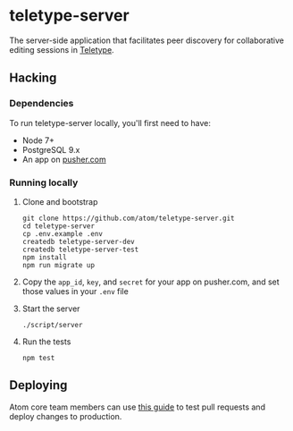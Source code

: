 # teletype-server

The server-side application that facilitates peer discovery for collaborative editing sessions in [Teletype](https://github.com/atom/teletype).

## Hacking

### Dependencies

To run teletype-server locally, you'll first need to have:

- Node 7+
- PostgreSQL 9.x
- An app on [pusher.com](https://pusher.com/docs/javascript_quick_start#get-your-free-API-keys)

### Running locally

1. Clone and bootstrap

    ```
    git clone https://github.com/atom/teletype-server.git
    cd teletype-server
    cp .env.example .env
    createdb teletype-server-dev
    createdb teletype-server-test
    npm install
    npm run migrate up
    ```

2. Copy the `app_id`, `key`, and `secret` for your app on pusher.com, and set those values in your `.env` file

3. Start the server

    ```
    ./script/server
    ```

4. Run the tests

    ```
    npm test
    ```

## Deploying

Atom core team members can use [this guide](./docs/deployment.md) to test pull requests and deploy changes to production.

